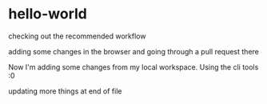 # hello-world
checking out the recommended workflow

adding some changes in the browser and going through a pull request there

Now I'm adding some changes from my local workspace. Using the cli tools :0

updating more things at end of file
